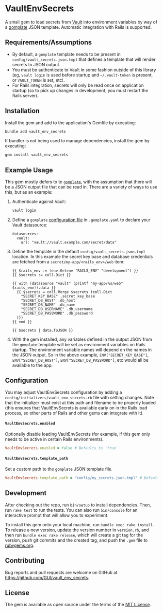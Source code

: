 # VaultEnvSecrets

A small gem to load secrets from [Vault](https://www.vaultproject.io) into environment variables by way of a [gomplate](https://gomplate.ca) JSON template. Automatic integration with Rails is supported.

## Requirements/Assumptions

- By default, a `gomplate` template needs to be present in `config/vault_secrets.json.tmpl` that defines a template that will render secrets to JSON output.
- You must be authenticate to Vault in some fashion outside of this library (eg, `vault login` is used before startup and `~/.vault-token` is present, or `VAULT_TOKEN` is set, etc).
- For Rails integration, secrets will only be read once on application startup (so to pick up changes in development, you must restart the Rails server).

## Installation

Install the gem and add to the application's Gemfile by executing:

```sh
bundle add vault_env_secrets
```

If bundler is not being used to manage dependencies, install the gem by executing:

```sh
gem install vault_env_secrets
```

## Example Usage

This gem mostly defers to to [`gomplate`](https://gomplate.ca), with the assumption that there will be a JSON output file that can be read in. There are a variety of ways to use this, but as an example:

1. Authenticate against Vault:

    ```sh
    vault login
    ```

2. Define a `gomplate` [configuration file](https://docs.gomplate.ca/config/) in `.gomplate.yaml` to declare your Vault datasource:

    ```hcl
    datasources:
      vault:
        url: "vault://vault.example.com/secret/data"
    ```

3. Define the template in the default `config/vault_secrets.json.tmpl` location. In this example the secret key base and database credentials are fetched from a `secret/my-app/<rails_env>/web` item:

    ```ctmpl
    {{ $rails_env := (env.Getenv "RAILS_ENV" "development") }}
    {{ $secrets := coll.Dict }}

    {{ with (datasource "vault" (printf "my-app/%s/web" $rails_env)).data }}
      {{ $secrets = coll.Merge $secrets (coll.Dict
        "SECRET_KEY_BASE" .secret_key_base
        "SECRET_DB_HOST" .db_host
        "SECRET_DB_NAME" .db_name
        "SECRET_DB_USERNAME" .db_username
        "SECRET_DB_PASSWORD" .db_password
      )}}
    {{ end }}

    {{ $secrets | data.ToJSON }}
    ```

4. With the gem installed, any variables defined in the output JSON from the `gomplate` template will be set as environment variables on Rails startup. The environment variable names will depend on the names in the JSON output. So in the above example, `ENV["SECRET_KEY_BASE"]`, `ENV["SECRET_DB_HOST"]`, `ENV["SECRET_DB_PASSWORD"]`, etc would all be available to the app.

## Configuration

You may adjust VaultEnvSecrets configuration by adding a `config/initializers/vault_env_secrets.rb` file with setting changes. Note that the initializer must exist at this path and filename to be properly loaded (this ensures that VaultEnvSecrets is available early on in the Rails load process, so other parts of Rails and other gems can integrate with it).

#### `VaultEnvSecrets.enabled`

Optionally disable loading VaultEnvSecrets (for example, if this gem only needs to be active in certain Rails environments).

```ruby
VaultEnvSecrets.enabled = false # Defaults to `true`
```

#### `VaultEnvSecrets.template_path`

Set a custom path to the `gomplate` JSON template file.

```ruby
VaultEnvSecrets.template_path = "config/my_secrets.json.tmpl" # Defaults to `config/vault_secrets.json.tmpl`
```

## Development

After checking out the repo, run `bin/setup` to install dependencies. Then, run `rake test` to run the tests. You can also run `bin/console` for an interactive prompt that will allow you to experiment.

To install this gem onto your local machine, run `bundle exec rake install`. To release a new version, update the version number in `version.rb`, and then run `bundle exec rake release`, which will create a git tag for the version, push git commits and the created tag, and push the `.gem` file to [rubygems.org](https://rubygems.org).

## Contributing

Bug reports and pull requests are welcome on GitHub at https://github.com/GUI/vault_env_secrets.

## License

The gem is available as open source under the terms of the [MIT License](https://opensource.org/licenses/MIT).
